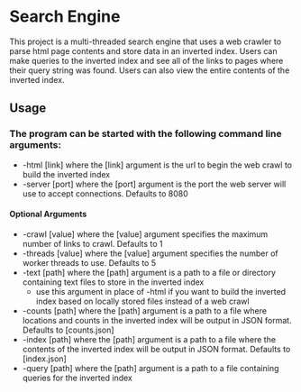 # Search Engine

This project is a multi-threaded search engine that uses a web crawler to parse html page contents and store data in an inverted index. 
Users can make queries to the inverted index and see all of the links to pages where their query string was found. Users can also view the entire contents of the inverted index. 

## Usage

### The program can be started with the following command line arguments:

- -html [link] where the [link] argument is the url to begin the web crawl to build the inverted index
- -server [port] where the [port] argument is the port the web server will use to accept connections. Defaults to 8080

#### Optional Arguments

- -crawl [value] where the [value] argument specifies the maximum number of links to crawl. Defaults to 1
- -threads [value] where the [value] argument specifies the number of worker threads to use. Defaults to 5
- -text [path] where the [path] argument is a path to a file or directory containing text files to store in the inverted index
    - use this argument in place of -html if you want to build the inverted index based on locally stored files instead of a web crawl
- -counts [path] where the [path] argument is a path to a file where locations and counts in the inverted index will be output in JSON format. Defaults to [counts.json]
- -index [path] where the [path] argument is a path to a file where the contents of the inverted index will be output in JSON format. Defaults to [index.json]
- -query [path] where the [path] argument is a path to a file containing queries for the inverted index

